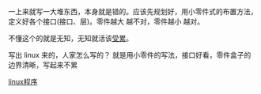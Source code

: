 
一上来就写一大堆东西，本身就是错的。应该先规划好，用小零件式的布置方法，定义好各个接口(接口、层)。零件越大 越不对，零件越小 越对。

不懂这个的就是无知，无知就活该[受累](https://www.v2ex.com/t/355238)。

写出 linux 来的，人家怎么写的？ 就是用小零件的写法，接口好看，零件盒子的边界清晰，写起来不累


[linux程序](https://github.com/7900ms/0nottheater_deserted/blob/master/supplementary/鲁大师-系统管理-默认程序查看器.txt)
